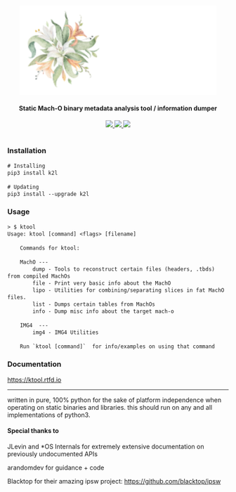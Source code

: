 <p align="center">
<img src=".github/svg/logo.png" alt="Logo" width=450px> 
</p>
<h4 align="center">
Static Mach-O binary metadata analysis tool / information dumper
</h4>
<p align="center">
  <a href="https://github.com/kritantadev/ktool/actions/workflows/tests.yml">
    <image src="https://github.com/kritantadev/ktool/actions/workflows/tests.yml/badge.svg">
  </a>
  <a href="https://ktool.rtfd.io">
    <image src="https://readthedocs.org/projects/ktool/badge/?version=latest">
  </a>
  <a href="https://pypi.org/project/k2l/">
    <image src="https://badge.fury.io/py/k2l.svg">
  </a>
    <br>
    <br>
</p>
    
### Installation

```shell
# Installing
pip3 install k2l

# Updating
pip3 install --upgrade k2l
```

### Usage 

```
> $ ktool
Usage: ktool [command] <flags> [filename]
    
    Commands for ktool:

    MachO ---
        dump - Tools to reconstruct certain files (headers, .tbds) from compiled MachOs
        file - Print very basic info about the MachO
        lipo - Utilities for combining/separating slices in fat MachO files.
        list - Dumps certain tables from MachOs
        info - Dump misc info about the target mach-o

    IMG4  ---
        img4 - IMG4 Utilities
    
    Run `ktool [command]`  for info/examples on using that command
```

### Documentation

https://ktool.rtfd.io

---

written in pure, 100% python for the sake of platform independence when operating on static binaries and libraries. 
this should run on any and all implementations of python3.

#### Special thanks to

JLevin and *OS Internals for extremely extensive documentation on previously undocumented APIs 

arandomdev for guidance + code

Blacktop for their amazing ipsw project: https://github.com/blacktop/ipsw  
